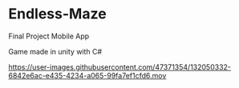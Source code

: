 # Endless-Maze


Final Project Mobile App 

Game made in unity with C#

https://user-images.githubusercontent.com/47371354/132050332-6842e6ac-e435-4234-a065-99fa7ef1cfd6.mov

